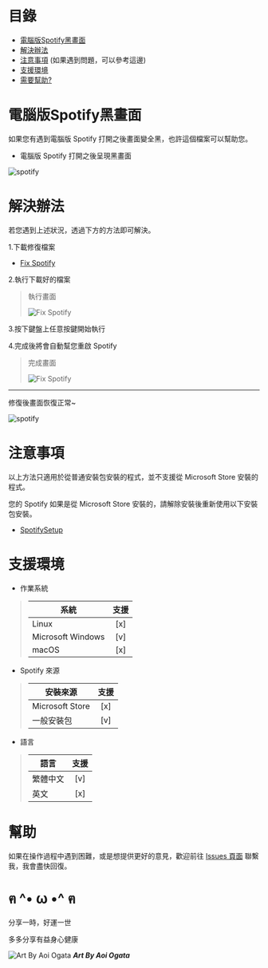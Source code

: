 # 目錄

* [電腦版Spotify黑畫面](#電腦版Spotify黑畫面)
* [解決辦法](#解決辦法)
* [注意事項](#注意事項) (如果遇到問題，可以參考這邊)
* [支援環境](#支援環境)
* [需要幫助?](#幫助)

# 電腦版Spotify黑畫面

如果您有遇到電腦版 Spotify 打開之後畫面變全黑，也許這個檔案可以幫助您。

* 電腦版 Spotify 打開之後呈現黑畫面

![spotify](https://cdn.discordapp.com/attachments/805273033438134332/905076396177653780/Screenshot_2021-11-02_204920.png)


# 解決辦法

若您遇到上述狀況，透過下方的方法即可解決。

1.下載修復檔案

* [Fix Spotify](https://cdn.discordapp.com/attachments/805273033438134332/905075690662158336/Fix_Spotify.bat)

2.執行下載好的檔案

> 執行畫面
> 
> ![Fix Spotify](https://cdn.discordapp.com/attachments/805273033438134332/905077513129181294/unknown.png)

3.按下鍵盤上任意按鍵開始執行

4.完成後將會自動幫您重啟 Spotify

> 完成畫面
> 
> ![Fix Spotify](https://cdn.discordapp.com/attachments/805273033438134332/905078308889313300/unknown.png)

---

修復後畫面恢復正常~

![spotify](https://cdn.discordapp.com/attachments/805273033438134332/905105857954578452/Screenshot_2021-11-02_224619.png)


# 注意事項

以上方法只適用於從普通安裝包安裝的程式，並不支援從 Microsoft Store 安裝的程式。

您的 Spotify 如果是從 Microsoft Store 安裝的，請解除安裝後重新使用以下安裝包安裝。

* [SpotifySetup](https://cdn.discordapp.com/attachments/805273033438134332/905079860928581632/SpotifySetup.exe)


# 支援環境

* 作業系統
> | 系統              | 支援 |
> | ----------------- |:---:|
> | Linux             | [x] |
> | Microsoft Windows | [v] |
> | macOS             | [x] |

* Spotify 來源
> | 安裝來源        | 支援 |
> | --------------- |:---:|
> | Microsoft Store | [x] |
> | 一般安裝包       | [v] |

* 語言
> | 語言    | 支援 |
> | ------- |:---:|
> | 繁體中文 | [v] |
> | 英文     | [x] |

# 幫助

如果在操作過程中遇到困難，或是想提供更好的意見，歡迎前往 [Issues 頁面](https://github.com/Anonymous-AAAA/Fix-Spotify/issues) 聯繫我，我會盡快回復。

# ฅ ^• ω •^ ฅ

分享一時，好運一世

多多分享有益身心健康

![Art By Aoi Ogata](https://cdn.discordapp.com/attachments/805273033438134332/905116788256276550/89029545_p0_master1200.jpg)
***Art By Aoi Ogata***
